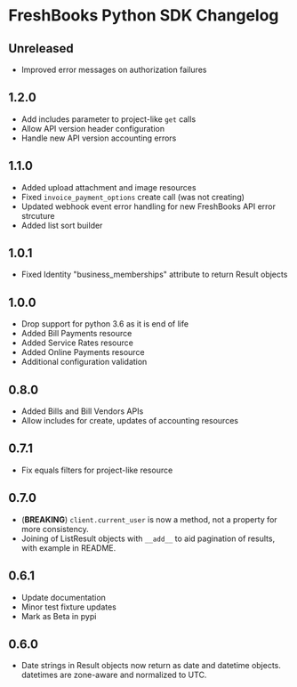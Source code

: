 # FreshBooks Python SDK Changelog

## Unreleased

- Improved error messages on authorization failures

## 1.2.0

- Add includes parameter to project-like `get` calls
- Allow API version header configuration
- Handle new API version accounting errors

## 1.1.0

- Added upload attachment and image resources
- Fixed `invoice_payment_options` create call (was not creating)
- Updated webhook event error handling for new FreshBooks API error strcuture
- Added list sort builder

## 1.0.1

- Fixed Identity "business_memberships" attribute to return Result objects

## 1.0.0

- Drop support for python 3.6 as it is end of life
- Added Bill Payments resource
- Added Service Rates resource
- Added Online Payments resource
- Additional configuration validation

## 0.8.0

- Added Bills and Bill Vendors APIs
- Allow includes for create, updates of accounting resources

## 0.7.1

- Fix equals filters for project-like resource

## 0.7.0

- (**BREAKING**) `client.current_user` is now a method, not a property for more consistency.
- Joining of ListResult objects with `__add__` to aid pagination of results, with example in README.

## 0.6.1

- Update documentation
- Minor test fixture updates
- Mark as Beta in pypi

## 0.6.0

- Date strings in Result objects now return as date and datetime objects. datetimes are zone-aware and normalized to UTC.
